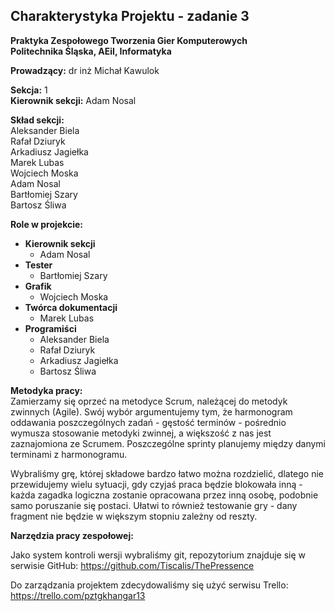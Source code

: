## Charakterystyka Projektu - zadanie 3
**Praktyka Zespołowego Tworzenia Gier Komputerowych**  
**Politechnika Śląska, AEiI, Informatyka**  

**Prowadzący:** dr inż Michał Kawulok

**Sekcja:** 1  
**Kierownik sekcji:** Adam Nosal  

**Skład sekcji:**  
Aleksander Biela  
Rafał Dziuryk  
Arkadiusz Jagiełka  
Marek Lubas  
Wojciech Moska   
Adam Nosal   
Bartłomiej Szary   
Bartosz Śliwa  

<div style="page-break-after: always;"></div>

**Role w projekcie:**  
- **Kierownik sekcji**
  * Adam Nosal
- **Tester**
  * Bartłomiej Szary
- **Grafik**
  * Wojciech Moska  
- **Twórca dokumentacji**  
  * Marek Lubas
- **Programiści**  
  * Aleksander Biela  
  * Rafał Dziuryk  
  * Arkadiusz Jagiełka  
  * Bartosz Śliwa

**Metodyka pracy:**  
Zamierzamy się oprzeć na metodyce Scrum, należącej do metodyk zwinnych (Agile). Swój wybór argumentujemy tym, że harmonogram oddawania poszczególnych zadań - gęstość terminów - pośrednio wymusza stosowanie metodyki zwinnej, a większość z nas jest zaznajomiona ze Scrumem. Poszczególne sprinty planujemy między danymi terminami z harmonogramu.

Wybraliśmy grę, której składowe bardzo łatwo można rozdzielić, dlatego nie przewidujemy wielu sytuacji, gdy czyjaś praca będzie blokowała inną - każda zagadka logiczna zostanie opracowana przez inną osobę, podobnie samo poruszanie się postaci. Ułatwi to również testowanie gry - dany fragment nie będzie w większym stopniu zależny od reszty.

**Narzędzia pracy zespołowej:**  

Jako system kontroli wersji wybraliśmy git, repozytorium znajduje się w serwisie GitHub: https://github.com/Tiscalis/ThePressence

Do zarządzania projektem zdecydowaliśmy się użyć serwisu Trello: https://trello.com/pztgkhangar13
